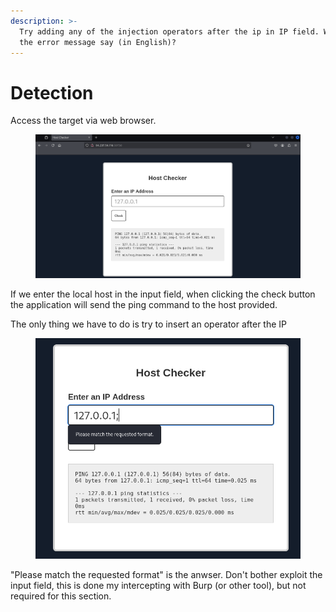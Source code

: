 ```yaml
---
description: >-
  Try adding any of the injection operators after the ip in IP field. What did
  the error message say (in English)?
---
```


# Detection

Access the target via web browser.

<figure><img src="../../../.gitbook/assets/image (6) (1) (1) (1) (1) (1) (1) (1) (1) (1).png" alt=""><figcaption></figcaption></figure>

If we enter the local host in the input field, when clicking the check button the application will send the ping command to the host provided.

The only thing we have to do is try to insert an operator after the IP

<figure><img src="../../../.gitbook/assets/image (1) (1) (1) (1) (1) (1) (1) (1) (1) (1) (1) (1) (1) (1) (1) (1).png" alt=""><figcaption></figcaption></figure>

"Please match the requested format" is the anwser. Don't bother exploit the input field, this is done my intercepting with Burp (or other tool), but not required for this section.
